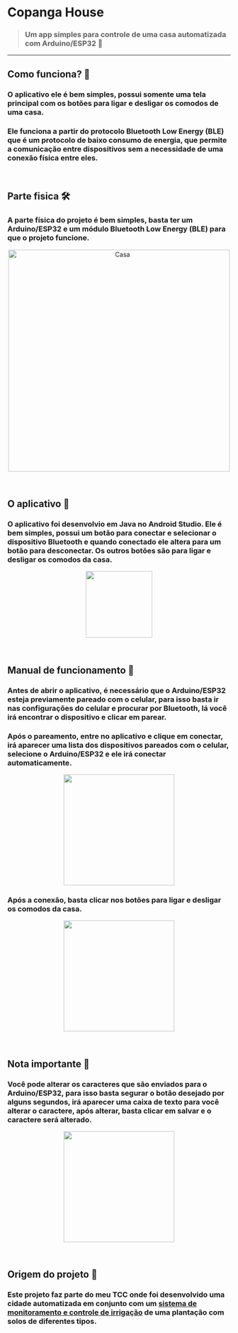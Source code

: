 # Copanga House

> ### Um app simples para controle de uma casa automatizada com Arduino/ESP32 🤖

---

## Como funciona? 🤔

### O aplicativo ele é bem simples, possui somente uma tela principal com os botões para ligar e desligar os comodos de uma casa.

### Ele funciona a partir do protocolo Bluetooth Low Energy (BLE) que é um protocolo de baixo consumo de energia, que permite a comunicação entre dispositivos sem a necessidade de uma conexão física entre eles.

<br>

## Parte fisica 🛠

### A parte física do projeto é bem simples, basta ter um Arduino/ESP32 e um módulo Bluetooth Low Energy (BLE) para que o projeto funcione.

<p align="center">
  <img alt="Casa" width="500" src="https://user-images.githubusercontent.com/97262778/195239273-bf10a403-5798-4424-b35a-58e5066edd52.jpeg"/>
  <!-- Imagem do circuito aqui -->
</p>

<br>

## O aplicativo 📱

### O aplicativo foi desenvolvio em Java no Android Studio. Ele é bem simples, possui um botão para conectar e selecionar o dispositivo Bluetooth e quando conectado ele altera para um botão para desconectar. Os outros botões são para ligar e desligar os comodos da casa.

<p align="center">
<img width="150" src="https://user-images.githubusercontent.com/97262778/197307331-08413648-c5a5-4571-bbc9-9f4983b9fd11.png">
</p>

<br>

## Manual de funcionamento 📖

### Antes de abrir o aplicativo, é necessário que o Arduino/ESP32 esteja previamente pareado com o celular, para isso basta ir nas configurações do celular e procurar por Bluetooth, lá você irá encontrar o dispositivo e clicar em parear.

### Após o pareamento, entre no aplicativo e clique em conectar, irá aparecer uma lista dos dispositivos pareados com o celular, selecione o Arduino/ESP32 e ele irá conectar automaticamente.

<p align="center">
<img width="250" src="https://user-images.githubusercontent.com/97262778/197307125-f9326abe-ee4d-498e-97f4-8018471c96d2.jpeg">
</p>

### Após a conexão, basta clicar nos botões para ligar e desligar os comodos da casa.

<p align="center">
<img width="250" src="https://user-images.githubusercontent.com/97262778/197307200-143767fe-21c5-46e3-a73c-0567ae5e08a2.jpeg">
</p>

<br>

## Nota importante 📝

### Você pode alterar os caracteres que são enviados para o Arduino/ESP32, para isso basta segurar o botão desejado por alguns segundos, irá aparecer uma caixa de texto para você alterar o caractere, após alterar, basta clicar em salvar e o caractere será alterado.

<p align="center">
<img width="250" src="https://user-images.githubusercontent.com/97262778/197307226-e4df5ad9-25c1-4fb3-af42-801ee1d7cbb8.jpeg">
</p>

<br>

## Origem do projeto 🦖

### Este projeto faz parte do meu TCC onde foi desenvolvido uma cidade automatizada em conjunto com um [sistema de monitoramento e controle de irrigação](https://github.com/pedrofnseca/copanga) de uma plantação com solos de diferentes tipos.
